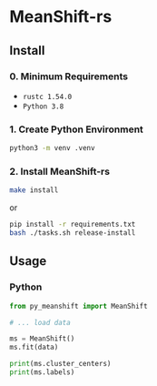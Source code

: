 # MeanShift-rs

## Install

### 0. Minimum Requirements

- `rustc 1.54.0`
- `Python 3.8`

### 1. Create Python Environment

```bash
python3 -m venv .venv
```

### 2. Install MeanShift-rs

```bash
make install
```

or

```bash
pip install -r requirements.txt
bash ./tasks.sh release-install
```

## Usage

### Python

```python
from py_meanshift import MeanShift

# ... load data

ms = MeanShift()
ms.fit(data)

print(ms.cluster_centers)
print(ms.labels)
```
